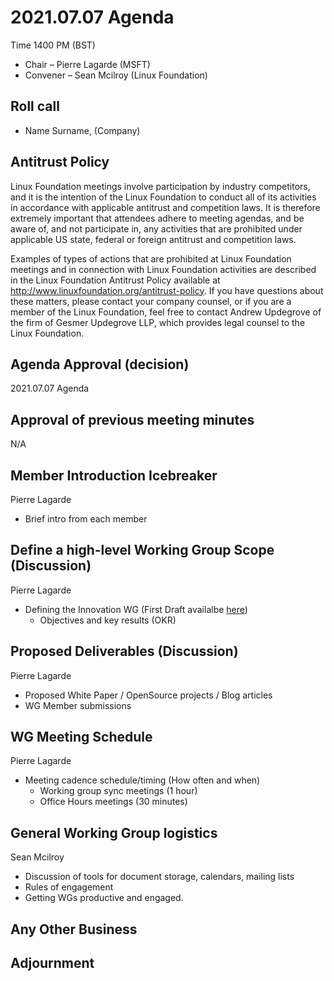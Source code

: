 # 2021.07.07 Agenda
Time 1400 PM (BST)

- Chair – Pierre Lagarde (MSFT)
- Convener – Sean Mcilroy (Linux Foundation)
  
## Roll call
* Name Surname, (Company)  
  
## Antitrust Policy
Linux Foundation meetings involve participation by industry competitors, and it is the intention of the Linux Foundation to conduct 
all of its activities in accordance with applicable antitrust and competition laws. 
It is therefore extremely important that attendees adhere to meeting agendas, and be aware of, and not participate in, any activities 
that are prohibited under applicable US state, federal or foreign antitrust and competition laws.

Examples of types of actions that are prohibited at Linux Foundation meetings and in connection with Linux Foundation activities are 
described in the Linux Foundation Antitrust Policy available at http://www.linuxfoundation.org/antitrust-policy. 
If you have questions about these matters, please contact your company counsel, or if you are a member of the Linux Foundation, 
feel free to contact Andrew Updegrove of the firm of Gesmer Updegrove LLP, which provides legal counsel to the Linux Foundation.
  
## Agenda Approval (decision) 
2021.07.07 Agenda
  
## Approval of previous meeting minutes
N/A
 
## Member Introduction Icebreaker
Pierre Lagarde 
- Brief intro from each member

## Define a high-level Working Group Scope (Discussion)
Pierre Lagarde 
- Defining the Innovation WG (First Draft availalbe [here](https://docs.google.com/document/d/1RMIsw2naKvW8Vbpc91kghr-mG39_9c5f/edit))
  - Objectives and key results (OKR)

## Proposed Deliverables (Discussion)
Pierre Lagarde
- Proposed White Paper / OpenSource projects / Blog articles 
- WG Member submissions

## WG Meeting Schedule
Pierre Lagarde
- Meeting cadence schedule/timing (How often and when)
  - Working group sync meetings (1 hour)
  - Office Hours meetings (30 minutes)

## General Working Group logistics
Sean Mcilroy
- Discussion of tools for document storage, calendars, mailing lists
- Rules of engagement
- Getting WGs productive and engaged.

## Any Other Business

## Adjournment
